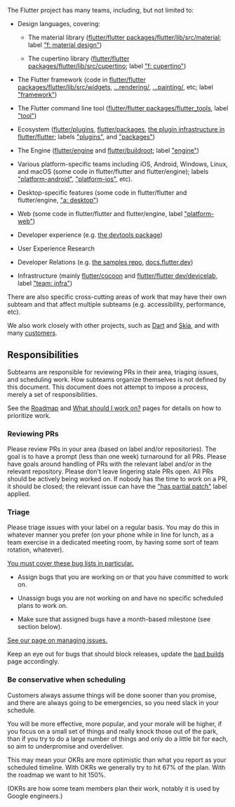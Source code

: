The Flutter project has many teams, including, but not limited to:

* Design languages, covering:

  * The material library ([flutter/flutter packages/flutter/lib/src/material](https://github.com/flutter/flutter/blob/main/packages/flutter/lib/src/material); label ["f: material design"](https://github.com/flutter/flutter/labels/f%3A%20material%20design))

  * The cupertino library ([flutter/flutter packages/flutter/lib/src/cupertino](https://github.com/flutter/flutter/blob/main/packages/flutter/lib/src/cupertino); label ["f: cupertino"](https://github.com/flutter/flutter/labels/f%3A%20cupertino))

* The Flutter framework (code in [flutter/flutter packages/flutter/lib/src/widgets](https://github.com/flutter/flutter/blob/main/packages/flutter/lib/src/widgets),  [...rendering/](https://github.com/flutter/flutter/blob/main/packages/flutter/lib/src/rendering),  [...painting/](https://github.com/flutter/flutter/blob/main/packages/flutter/lib/src/painting), etc; label ["framework"](https://github.com/flutter/flutter/labels/framework))

* The Flutter command line tool ([flutter/flutter packages/flutter_tools](https://github.com/flutter/flutter/blob/main/packages/flutter_tools/), label ["tool"](https://github.com/flutter/flutter/labels/tool))

* Ecosystem ([flutter/plugins](https://github.com/flutter/plugins), [flutter/packages](https://github.com/flutter/packages), [the plugin infrastructure in flutter/flutter](https://github.com/flutter/flutter/tree/main/packages/flutter/lib/src/services); labels ["plugins"](https://github.com/flutter/flutter/labels/plugins), and ["packages"](https://github.com/flutter/flutter/labels/packages))

* The Engine ([flutter/engine](https://github.com/flutter/engine) and [flutter/buildroot](https://github.com/flutter/buildroot/); label ["engine"](https://github.com/flutter/flutter/labels/engine))

* Various platform-specific teams including iOS, Android, Windows, Linux, and macOS (some code in flutter/flutter and flutter/engine); labels ["platform-android"](https://github.com/flutter/flutter/labels/platform-android), ["platform-ios"](https://github.com/flutter/flutter/labels/platform-ios), etc).

* Desktop-specific features (some code in flutter/flutter and flutter/engine, ["a: desktop"](https://github.com/flutter/flutter/labels/a%3A%20desktop))

* Web (some code in flutter/flutter and flutter/engine, label ["platform-web"](https://github.com/flutter/flutter/labels/platform-web))

* Developer experience (e.g. [the devtools package](https://github.com/flutter/devtools/))

* User Experience Research

* Developer Relations (e.g. [the samples repo](https://github.com/flutter/samples/), [docs.flutter.dev](https://docs.flutter.dev/))

* Infrastructure (mainly [flutter/cocoon](https://github.com/flutter/cocoon) and [flutter/flutter dev/devicelab](https://github.com/flutter/flutter/tree/main/dev), label ["team: infra"](https://github.com/flutter/flutter/labels/team%3A%20infra))

There are also specific cross-cutting areas of work that may have their own subteam and that affect multiple subteams (e.g. accessibility, performance, etc).

We also work closely with other projects, such as [Dart](https://dart.dev) and [Skia](https://skia.org), and with many [customers](../contributing/issue_hygiene/README.md#customers).

## Responsibilities

Subteams are responsible for reviewing PRs in their area, triaging issues, and scheduling work.
How subteams organize themselves is not defined by this document. This document does not attempt to impose a process, merely a set of responsibilities.

See the [Roadmap](../roadmap/Roadmap.md) and [What should I work on?](../contributing/What-should-I-work-on.md) pages for details on how to prioritize work.

### Reviewing PRs

Please review PRs in your area (based on label and/or repositories). The goal is to have a prompt (less than one week) turnaround for all PRs. Please have goals around handling of PRs with the relevant label and/or in the relevant repository. Please don't leave lingering stale PRs open. All PRs should be actively being worked on. If nobody has the time to work on a PR, it should be closed; the relevant issue can have the ["has partial patch"](https://github.com/flutter/flutter/labels/has%20partial%20patch) label applied.

### Triage

Please triage issues with your label on a regular basis. You may do this in whatever manner you prefer (on your phone while in line for lunch, as a team exercise in a dedicated meeting room, by having some sort of team rotation, whatever).

[You must cover these bug lists in particular.](../triage/README.md#triage-process-for-teams)

* Assign bugs that you are working on or that you have committed to work on.

* Unassign bugs you are not working on and have no specific scheduled plans to work on.

* Make sure that assigned bugs have a month-based milestone (see section below).

[See our page on managing issues.](../contributing/issue_hygiene/README.md)

Keep an eye out for bugs that should block releases, update the [bad builds](../releases/Bad-Builds.md) page accordingly.

### Be conservative when scheduling

Customers always assume things will be done sooner than you promise, and there are always going to be emergencies, so you need slack in your schedule.

You will be more effective, more popular, and your morale will be higher, if you focus on a small set of things and really knock those out of the park, than if you try to do a large number of things and only do a little bit for each, so aim to underpromise and overdeliver.

This may mean your OKRs are more optimistic than what you report as your scheduled timeline. With OKRs we generally try to hit 67% of the plan. With the roadmap we want to hit 150%.

(OKRs are how some team members plan their work, notably it is used by Google engineers.)